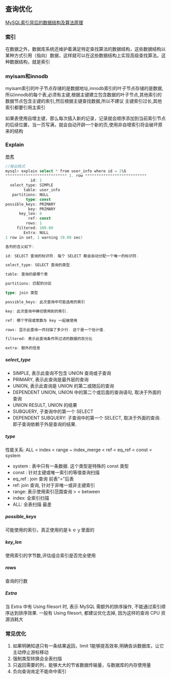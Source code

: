 ## 查询优化

[MySQL索引背后的数据结构及算法原理](http://blog.codinglabs.org/articles/theory-of-mysql-index.html)

### 索引

在数据之外，数据库系统还维护着满足特定查找算法的数据结构，这些数据结构以某种方式引用（指向）数据，这样就可以在这些数据结构上实现高级查找算法。这种数据结构，就是索引

### myisam和innodb

myisam索引的叶子节点存储的是数据地址,innodb索引的叶子节点存储的是数据,所以innodb的每个表,必须有主键,根据主键建立包含数据的叶子节点,其他索引的数据节点包含主键的索引,然后根据主键查找数据,所以不建议
主键索引过长,其他索引都要引用主索引

如果表使用自增主键，那么每次插入新的记录，记录就会顺序添加到当前索引节点的后续位置，当一页写满，就会自动开辟一个新的页,使用非自增索引将会破坏原来的结构

### Explain

[参考](https://segmentfault.com/a/1190000008131735)

```go
//输出格式
mysql> explain select * from user_info where id = 2\G
*************************** 1. row ***************************
           id: 1
  select_type: SIMPLE
        table: user_info
   partitions: NULL
         type: const
possible_keys: PRIMARY
          key: PRIMARY
      key_len: 8
          ref: const
         rows: 1
     filtered: 100.00
        Extra: NULL
1 row in set, 1 warning (0.00 sec)

各列的含义如下:

id: SELECT 查询的标识符. 每个 SELECT 都会自动分配一个唯一的标识符.

select_type: SELECT 查询的类型.

table: 查询的是哪个表

partitions: 匹配的分区

type: join 类型

possible_keys: 此次查询中可能选用的索引

key: 此次查询中确切使用到的索引.

ref: 哪个字段或常数与 key 一起被使用

rows: 显示此查询一共扫描了多少行. 这个是一个估计值.

filtered: 表示此查询条件所过滤的数据的百分比

extra: 额外的信息
```

##### select_type

- SIMPLE, 表示此查询不包含 UNION 查询或子查询
- PRIMARY, 表示此查询是最外层的查询
- UNION, 表示此查询是 UNION 的第二或随后的查询
- DEPENDENT UNION, UNION 中的第二个或后面的查询语句, 取决于外面的查询
- UNION RESULT, UNION 的结果
- SUBQUERY, 子查询中的第一个 SELECT
- DEPENDENT SUBQUERY: 子查询中的第一个 SELECT, 取决于外面的查询. 即子查询依赖于外层查询的结果.

##### type

性能关系: ALL < index < range ~ index_merge < ref < eq_ref < const < system

- system : 表中只有一条数据. 这个类型是特殊的 const 类型
- const :   针对主键或唯一索引的等值查询扫描
- eq_ref :  join 查询 前表"="后表
- ref:  join 查询, 针对于非唯一或非主键索引
- range: 表示使用索引范围查询 > < between
- index: 全索引扫描
- ALL: 全表扫描 最差

##### possible_keys
可能使用的索引，真正使用的是ｋｅｙ里面的

##### key_len
使用索引的字节数,评估组合索引是否完全使用

##### rows
查询的行数

##### Extra
当 Extra 中有 Using filesort 时, 表示 MySQL 需额外的排序操作, 不能通过索引顺序达到排序效果. 一般有 Using filesort, 都建议优化去掉, 因为这样的查询 CPU 资源消耗大


### 常见优化

1. 如果明确知道只有一条结果返回，limit 1能够提高效率,明确告诉数据库，让它主动停止游标移动
2. 强制类型转换会全表扫描
3. 只返回需要的列，能够大大的节省数据传输量，与数据库的内存使用量
4. 负向查询肯定不能命中索引

